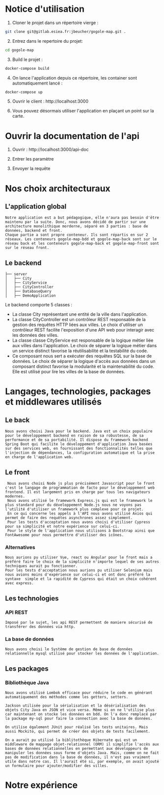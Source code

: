 # Notice d'utilisation
1. Cloner le projet dans un répertoire vierge : 
```bash
git clone git@gitlab.esiea.fr:jbeucher/gogole-map.git .
```

2. Entrez dans le repertoire du projet: 
```bash
cd gogole-map
```

3. Build le projet :
```bash
docker-compose build
```

4. On lance l'application depuis ce répertoire, les container sont automatiquement lancé :
```bash
docker-compose up
```

5. Ouvrir le client : http://localhost:3000

6. Vous pouvez désormais utiliser l'application en plaçant un point sur la carte. 

# Ouvrir la documentation de l'api
1. Ouvrir : http://localhost:3000/api-doc

2. Entrer les paramètre

3. Envoyer la requête


# Nos choix architecturaux
## L'application global
	Notre application est a but pédagogique, elle n'aura pas besoin d'être maintenu par la suite. Donc, nous avons décidé de partir sur une architecture monolithique morderne, séparé en 3 parties : base de données, backend et front.
	Chaque partie a sont propre conteneur. Ils sont répartis en sur 2 réseaux. Les conteneurs gogole-map-bdd et gogole-map-back sont sur le réseau back et les conteneurs gogole-map-back et gogole-map-front sont sur le réseau front.

## Le backend
	├── server
	│   ├── City 
	│   ├── CityService
	│   ├── CityController
	│   ├── DatabaseQuery
	│   ├── DemoApplication

Le backend comporte 5 classes :
- La classe City représentant une entité de la ville dans l'application.
- La classe CityController est un contrôleur REST responsable de la gestion des requêtes HTTP liées aux villes. Le choix d'utiliser un contrôleur REST facilite l'exposition d'une API web pour interagir avec les données des villes. 
- La classe classe CityService est responsable de la logique métier liée aux villes dans l'application. Le choix de séparer la logique métier dans un service distinct favorise la réutilisabilité et la testabilité du code.
- Ce composant nous sert a exécuter des requêtes SQL sur la base de données. Le choix de séparer la logique d'accès aux données dans un composant distinct favorise la modularité et la maintenabilité du code. Elle est utilisé pour lire les villes de la base de données.
# Langages, technologies, packages et middlewares utilisés
## Le back
	Nous avons choisi Java pour le backend. Java est un choix populaire pour le développement backend en raison de sa robustesse, de sa performance et de sa portabilité. Il dispose du framework backend Spring Boot qui facilite le développement d'application Java basées sur des services web, en fournissant des fonctionnalités telles que l'injection de dépendances, la configuration automatique et la prise en charge de l'application web.
## Le front
	 Nous avons choisi Node js plus précisément Javascript pour le front c'est le langage de programmation de facto pour le développement web frontend. Il est largement pris en charge par tous les navigateurs modernes.
	 Nous avons utilisé le framework Express.js qui est le framework le plus standard pour du développement Node.js nous ne voyons pas l'utilité d'utiliser un framework plus complexe pour ce projet.
	 En ce qui concerne les appels à l'API nous avons utilisé Axios qui permet de faire des requêtes asynchrones assez simplement.
	 Pour les tests d'acceptation nous avons choisi d'utiliser Cypress pour sa simplicité et notre expérience sur celui-ci.
	 Pour le style de l'application nous utilisons à Bootstrap ainsi que FontAwesome pour nous permettre d'utiliser des icônes.
### Alternatives
	Nous aurions pu utiliser Vue, react ou Angular pour le front mais a préféré faire le choix de la simplicité n'importe lequel de ses autres techniques aurait pu fonctionner.
	Pour les tests d'acceptation nous aurions pu utiliser Selenium mais nous avions moins d'expérience sur celui-ci et ont donc préféré la syntaxe 	simple et la rapidité de Cypress qui était un choix cohérent avec express.
	
## Les technologies
### API REST
	Imposé par le sujet, les api REST permettent de maniere sécurisé de transférer des données via http.
### La base de données
	Nous avons choisi le Système de gestion de base de données relationnelle mysql utilisé pour stocker les données de l'application.

## Les packages
### Bibliothèque Java
	Nous avons utilisé Lombok efficace pour réduire le code en générant automatiquement des méthodes comme les getters, setters.

	Jackson utilisée pour la sérialisation et la désérialisation des objets City Java en JSON et vice versa. Même si on ne l'utilise plus car maintenant on stocke les données en bdd. On l'a donc remplacé par la package my-sql pour faire la connection avec la base de données.

	On utilise également JUnit pour réalisé les tests unitaires. Mais aussi Mockito, qui permet de créer des objets de tests facilement.

	On a aurait pu utilisé la biblitothèque Hibernate qui est un middleware de mappage objet-relationnel (ORM) il simplifie l'accès aux bases de données relationnelles en permettant aux développeurs de manipuler les données sous forme d'objets Java. Mais, comme on ne fait pas de modification dans la base de données, il n'est pas vraiment utile dans notre cas. Il l'aurait été si, par exemple, on avait ajouté un formulaire pour ajouter/modifier des villes.

# Notre expérience


